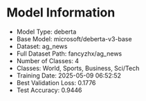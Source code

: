 # Model Information

- Model Type: deberta
- Base Model: microsoft/deberta-v3-base
- Dataset: ag_news
- Full Dataset Path: fancyzhx/ag_news
- Number of Classes: 4
- Classes: World, Sports, Business, Sci/Tech
- Training Date: 2025-05-09 06:52:52
- Best Validation Loss: 0.1776
- Test Accuracy: 0.9446
